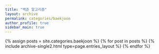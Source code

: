 ```yaml
---
title: "백준 알고리즘"
layout: archive
permalink: categories/baekjoon
author_profile: true
sidebar_main: true
---
```



{% assign posts = site.categories.baekjoon %}
{% for post in posts %} {% include archive-single2.html type=page.entries_layout %} {% endfor %}

